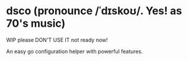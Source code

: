 # dsco (pronounce /ˈdɪskoʊ/. Yes! as 70's music)

WIP please DON'T USE IT not ready now!

An easy go configuration helper with powerful features.



